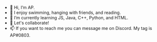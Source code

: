 - 👋 Hi, I’m AP.
- 👀 I enjoy swimming, hanging with friends, and reading.
- 🌱 I’m currently learning JS, Java, C++, Python, and HTML.
- 💞️ Let's collaborate!
- 📫 If you want to reach me you can message me on Discord. My tag is AP#0803.

<!---
AP-cpu150/AP-cpu150 is a ✨ special ✨ repository because its `README.md` (this file) appears on your GitHub profile.
You can click the Preview link to take a look at your changes.
--->

